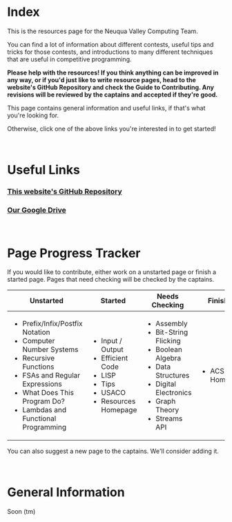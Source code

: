 # Index

This is the resources page for the Neuqua Valley Computing Team.

You can find a lot of information about different contests, useful tips and tricks for those contests, and introductions
to many different techniques that are useful in competitive programming.

**Please help with the resources! If you think anything can be improved in any way, or if you'd just like to write resource pages, head to the
website's GitHub Repository and check the Guide to Contributing. Any revisions will be reviewed by the captains
and accepted if they're good.**

This page contains general information and useful links, if that's what you're looking for.

Otherwise, click one of the above links you're interested in to get started!

<br>

# Useful Links
### [This website's GitHub Repository](https://github.com/NVComputing/nvcomputingsite)
### [Our Google Drive](https://drive.google.com/drive/u/7/folders/1-9GMKiUQ73BadhtPJca8GAPqXCEi0lAl)

<br>

# Page Progress Tracker

If you would like to contribute, either work on a unstarted page or finish a started page. Pages that need checking will be
checked by the captains.

| Unstarted | Started | Needs Checking | Finished |
| --- | --- | --- | --- |
| <ul><li>Prefix/Infix/Postfix Notation</li><li>Computer Number Systems</li><li>Recursive Functions</li><li>FSAs and Regular Expressions</li><li>What Does This Program Do?</li><li>Lambdas and Functional Programming</li></ul> | <ul><li>Input / Output</li><li>Efficient Code</li><li>LISP</li><li>Tips</li><li>USACO</li><li>Resources Homepage</li></ul> | <ul><li>Assembly</li><li>Bit-String Flicking</li><li>Boolean Algebra</li><li>Data Structures</li><li>Digital Electronics</li><li>Graph Theory</li><li>Streams API</li></ul> | <ul><li>ACSL Homepage</li></ul> |

You can also suggest a new page to the captains. We'll consider adding it.

<br>

# General Information

Soon (tm)
